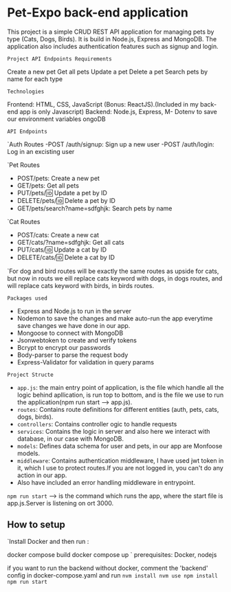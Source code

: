 # Pet-Expo back-end application

This project is a simple CRUD REST API application for managing pets by type (Cats, Dogs, Birds). It is build in Node.js, Express and MongoDB. The application also includes authentication features such as signup and login.

` Project API Endpoints Requirements `

Create a new pet
Get all pets
Update a pet
Delete a pet
Search pets by name for each type

` Technologies `

Frontend: HTML, CSS, JavaScript (Bonus: ReactJS).(Included in my back-end app is only Javascript)
Backend: Node.js, Express, M- Dotenv to save our environment variables
ongoDB

` API Endpoints `

`Auth Routes
 -POST /auth/signup: Sign up a new user
 -POST /auth/login: Log in an excisting user

`Pet Routes
 - POST/pets: Create a new pet
 - GET/pets: Get all pets
 - PUT/pets/:id: Update a pet by ID
 - DELETE/pets/:id: Delete a pet by ID
 - GET/pets/search?name=sdfghjk: Search pets by name

`Cat Routes
 - POST/cats: Create a new cat
 - GET/cats/?name=sdfghjk: Get all cats 
 - PUT/cats/:id: Update a cat by ID
 - DELETE/cats/:id: Delete a cat by ID

 `For dog and bird routes will be exactly the same routes as upside for cats, but now in routs we eill replace cats keyword with dogs, in dogs routes, and will replace cats keyword with birds, in birds routes. 

` Packages used `

- Express and Node.js to run in the server
- Nodemon to save the changes and make auto-run the app everytime save changes we have done in our app.
- Mongoose to connect with MongoDB
- Jsonwebtoken to create and verify tokens
- Bcrypt to encrypt our passwords
- Body-parser to parse the request body
- Express-Validator for validation in query params

` Project Structe `

- `app.js`: the main entry point of application, is the file which handle all the logic behind apllication, is run top to bottom, and is the file we use to run the application(npm run start --> app.js).
- `routes`: Contains route definitions for different entities (auth, pets, cats, dogs, birds).
- `controllers`: Contains controller ogic to handle requests
- `services`: Contains the logic in server and also here we interact with database, in our case with MongoDB.
- `models`: Defines data schema for user and pets, in our app are Monfoose models.
- `middleware`: Contains authentication middleware, I have used jwt token in it, which I use to protect routes.If you are not logged in, you can't do any action in our app.
- Also have included an error handling middleware in entrypoint.

` npm run start ` --> is the command which runs the app, where the start file is app.js.Server is listening on ort 3000.  

## How to setup

`Install Docker and then run :

docker compose build
docker compose up
`
prerequisites: Docker, nodejs

<!-- TODO: check if npm instll is needed -->

if you want to run the backend without docker, comment the 'backend' config in docker-compose.yaml and run
`
nvm install
nvm use
npm install
npm run start
`



